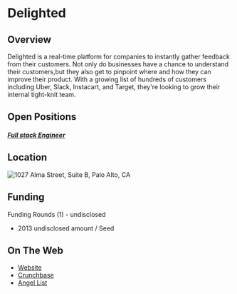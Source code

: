 # Delighted

## Overview
Delighted is a real-time platform for companies to instantly gather feedback from their customers. Not only do businesses have a chance to understand their customers,but they also get to pinpoint where and how they can improve their product. With a growing list of hundreds of customers including Uber, Slack, Instacart, and Target, they're looking to grow their internal tight-knit team.

## Open Positions
##### [Full stack Engineer](fullstack-engineer.md)

## Location
![1027 Alma Street, Suite B, Palo Alto, CA](https://maps.googleapis.com/maps/api/staticmap?center=1027+Alma+Street,+Suite+B,+Palo+Alto,+CA&zoom=13&scale=false&size=600x300&maptype=roadmap&format=png&visual_refresh=true&markers=size:mid%7Ccolor:0xff0000%7Clabel:%7C1027+Alma+ST,+Palo+Alto,+CA)  

## Funding
Funding Rounds (1) - undisclosed
+ 2013	undisclosed amount / Seed

## On The Web
+ [Website](http://www.delighted.com)
+ [Crunchbase](https://www.crunchbase.com/organization/delighted#/entity)
+ [Angel List](https://angel.co/delighted)

